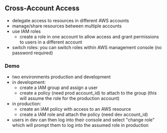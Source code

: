 ## Cross-Account Access
- delegate access to resources in different AWS accounts
- manage/share resources between multiple accounts
- use IAM roles
  - create a role in one account to allow access and grant permissions to users in a different account
- switch roles: you can switch roles within AWS management console (no password required)

### Demo
- two environments production and development
- in development: 
  - create a IAM group and assign a user
  - create a policy (need prod account_id) to attach to the group (this will assume the role for the production account)
- in production:
  - create an IAM policy with access to an AWS resource
  - create a IAM role and attach the policy (need dev account_id)
- users in dev can then log into their console and select "change role" which will prompt them to log into the assumed role in production

